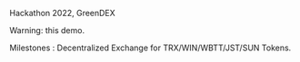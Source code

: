 Hackathon 2022, GreenDEX

Warning: this demo.

Milestones :
Decentralized Exchange for TRX/WIN/WBTT/JST/SUN Tokens.
